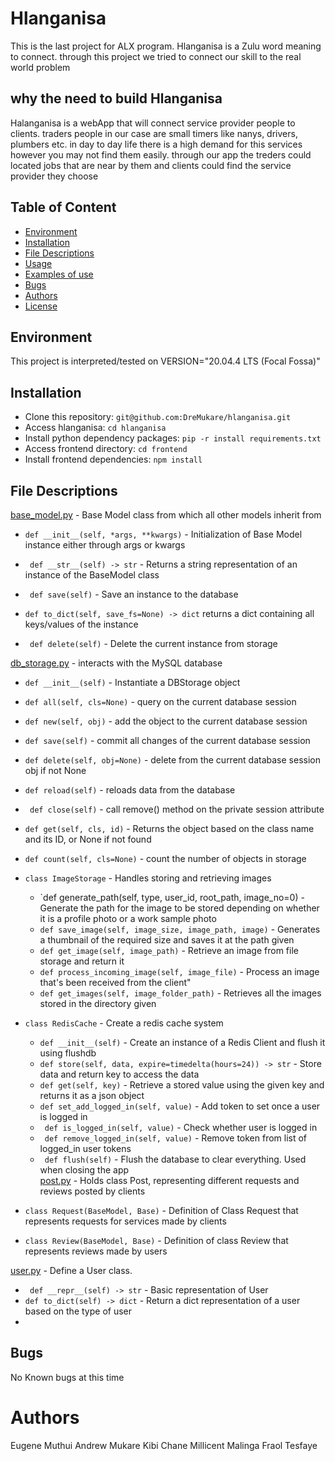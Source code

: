 # Hlanganisa

This is the last project for ALX program. Hlanganisa is a Zulu word meaning to connect. through this project we tried to connect our skill to the real world problem

## why the need to build Hlanganisa

Halanganisa is a webApp that will connect service provider people to clients. traders people in our case are small timers like nanys, drivers, plumbers etc. in day to day life there is a high demand for this services however you may not find them easily. through our app the treders could located jobs that are near by them and clients could find the service provider they choose   

## Table of Content
* [Environment](#environment)
* [Installation](#installation)
* [File Descriptions](#file-descriptions)
* [Usage](#usage)
* [Examples of use](#examples-of-use)
* [Bugs](#bugs)
* [Authors](#authors)
* [License](#license)

## Environment
This project is interpreted/tested on VERSION="20.04.4 LTS (Focal Fossa)"

## Installation

* Clone this repository: `git@github.com:DreMukare/hlanganisa.git`
* Access hlanganisa: `cd hlanganisa`
* Install python dependency packages: `pip -r install requirements.txt`
* Access frontend directory: `cd frontend`
* Install frontend dependencies: `npm install`

## File Descriptions

[base_model.py](base_model.py) - Base Model class from which all other models inherit from

- `def __init__(self, *args, **kwargs)` -  Initialization of Base Model instance either through args or kwargs

- ` def __str__(self) -> str` - Returns a string representation of an instance of the
        BaseModel class
- ` def save(self)` - Save an instance to the database
- `def to_dict(self, save_fs=None) -> dict` returns a dict containing all keys/values of the instance
- ` def delete(self)` - Delete the current instance from storage

[db_storage.py](db_storage.py) - interacts with the MySQL database

- `def __init__(self)` - Instantiate a DBStorage object
- `def all(self, cls=None)` - query on the current database session
- `def new(self, obj)` - add the object to the current database session
- `def save(self)` - commit all changes of the current database session
- `def delete(self, obj=None)` - delete from the current database session obj if not None
- `def reload(self)` - reloads data from the database
- ` def close(self)` - call remove() method on the private session attribute
- `def get(self, cls, id)` - Returns the object based on the class name and its ID, or
        None if not found
- `def count(self, cls=None)` - count the number of objects in storage
- `class ImageStorage` - Handles storing and retrieving images
    - `def generate_path(self, type, user_id, root_path, image_no=0) - Generate the path for the image to be stored depending on whether it
           is a profile photo or a work sample photo
    - `def save_image(self, image_size, image_path, image)` - Generates a thumbnail of the required size and saves it at
           the path given
    - `def get_image(self, image_path)` - Retrieve an image from file storage and return it
    - `def process_incoming_image(self, image_file)` - Process an image that's been received from the client"
    - `def get_images(self, image_folder_path)` - Retrieves all the images stored in the directory given
- `class RedisCache` -  Create a redis cache system
   - `def __init__(self)` -  Create an instance of a Redis Client and flush it using flushdb
   - `def store(self, data, expire=timedelta(hours=24)) -> str` -  Store data and return key to access the data
   - `def get(self, key)` - Retrieve a stored value using the given key and returns it as
        a json object
   - `def set_add_logged_in(self, value)` - Add token to set once a user is logged in
   - ` def is_logged_in(self, value)` - Check whether user is logged in
   - ` def remove_logged_in(self, value)` -  Remove token from list of logged_in user tokens
   - ` def flush(self)` - Flush the database to clear everything.
        Used when closing the app		
[post.py](post.py) - Holds class Post, representing different requests and reviews posted by clients

- `class Request(BaseModel, Base)` - Definition of Class Request that represents requests for services made by
    clients
- `class Review(BaseModel, Base)` - Definition of class Review that represents reviews made by users

[user.py](user.py) - Define a User class.

- ` def __repr__(self) -> str` - Basic representation of User
- `def to_dict(self) -> dict` - Return a dict representation of a user based on the type of user
- 

## Bugs
No Known bugs at this time

# Authors
Eugene Muthui 
Andrew Mukare
Kibi Chane
Millicent Malinga
Fraol Tesfaye


